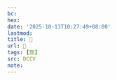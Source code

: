 ```yaml
---
bc:
hex:
date: '2025-10-13T10:27:49+08:00'
lastmod:
title: 􄞭
url: 􄞭
tags: [㼹]
src: DCCV
note:
---
```

